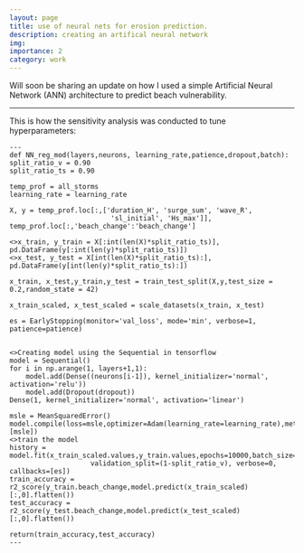 ```yaml
---
layout: page
title: use of neural nets for erosion prediction.
description: creating an artifical neural network
img:
importance: 2
category: work
---
```


Will soon be sharing an update on how I used a simple Artificial Neural Network (ANN) architecture to predict beach vulnerability.

***
This is how the sensitivity analysis was conducted to tune hyperparameters:

    ---
    def NN_reg_mod(layers,neurons, learning_rate,patience,dropout,batch):
    split_ratio_v = 0.90
    split_ratio_ts = 0.90

    temp_prof = all_storms
    learning_rate = learning_rate
        
    X, y = temp_prof.loc[:,['duration_H', 'surge_sum', 'wave_R',
                             'sl_initial', 'Hs_max']], temp_prof.loc[:,'beach_change':'beach_change']

    <>x_train, y_train = X[:int(len(X)*split_ratio_ts)], pd.DataFrame(y[:int(len(y)*split_ratio_ts)])
    <>x_test, y_test = X[int(len(X)*split_ratio_ts):], pd.DataFrame(y[int(len(y)*split_ratio_ts):])
    
    x_train, x_test,y_train,y_test = train_test_split(X,y,test_size = 0.2,random_state = 42)

    x_train_scaled, x_test_scaled = scale_datasets(x_train, x_test)

    es = EarlyStopping(monitor='val_loss', mode='min', verbose=1, patience=patience)


    <>Creating model using the Sequential in tensorflow
    model = Sequential()
    for i in np.arange(1, layers+1,1):
        model.add(Dense((neurons[i-1]), kernel_initializer='normal', activation='relu'))
        model.add(Dropout(dropout))
    Dense(1, kernel_initializer='normal', activation='linear')

    msle = MeanSquaredError()
    model.compile(loss=msle,optimizer=Adam(learning_rate=learning_rate),metrics=[msle])
    <>train the model
    history = model.fit(x_train_scaled.values,y_train.values,epochs=10000,batch_size=4,
                        validation_split=(1-split_ratio_v), verbose=0, callbacks=[es])
    train_accuracy = r2_score(y_train.beach_change,model.predict(x_train_scaled)[:,0].flatten())
    test_accuracy = r2_score(y_test.beach_change,model.predict(x_test_scaled)[:,0].flatten())

    return(train_accuracy,test_accuracy)
    ---




